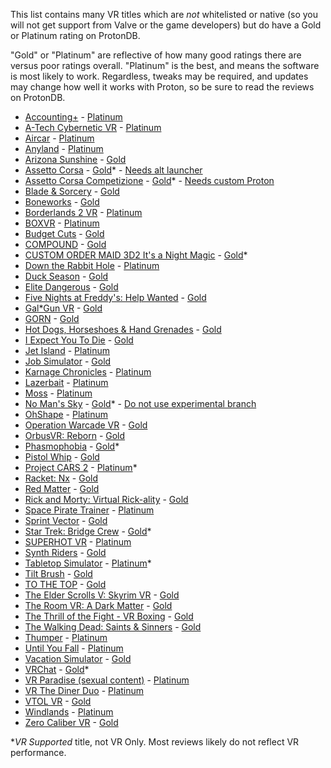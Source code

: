 <!--Only include games that users have verified to work in VR. Some VR games
are "VR Supported", as opposed to VR Only, and most people testing these games 
will not be able to test VR. SpaceEngine, for example, needs VR verified.-->

This list contains many VR titles which are *not* whitelisted or native (so you
will not get support from Valve or the game developers) but do have a Gold or
Platinum rating on ProtonDB.

"Gold" or "Platinum" are reflective of how many good ratings there are versus
poor ratings overall. "Platinum" is the best, and means the software is most
likely to work. Regardless, tweaks may be required, and updates may change how 
well it works with Proton, so be sure to read the reviews on ProtonDB.

* [Accounting+] - [Platinum][Accounting+ PDB]
* [A-Tech Cybernetic VR][ATCVR] - [Platinum][ATCVR PDB]
* [Aircar] - [Platinum][Aircar PDB]
* [Anyland] - [Platinum][Anyland PDB]
* [Arizona Sunshine] - [Gold][Arizona Sunshine PDB]
* [Assetto Corsa] - [Gold][Assetto Corsa PDB]* - [Needs alt launcher](#16)
* [Assetto Corsa Competizione][ACC] - [Gold][ACC PDB]* - [Needs custom Proton][ACCP]
* [Blade & Sorcery][B&S] - [Gold][B&S PDB]
* [Boneworks] - [Gold][Boneworks PDB]
* [Borderlands 2 VR] - [Platinum][Borderlands 2 VR PDB]
* [BOXVR] - [Platinum][BOXVR PDB]
* [Budget Cuts] - [Gold][Budget Cuts PDB]
* [COMPOUND] - [Gold][COMPOUND PDB]
* [CUSTOM ORDER MAID 3D2 It's a Night Magic][COM3D2] - [Gold][COM3D2 PDB]*
* [Down the Rabbit Hole] - [Platinum][DtRH PDB]
* [Duck Season] - [Gold][Duck Season PDB]
* [Elite Dangerous] - [Gold][ED PDB]
* [Five Nights at Freddy's: Help Wanted][FNAF:HW] - [Gold][FNAF:HW PDB]
* [Gal*Gun VR] - [Gold][Gal*Gun VR PDB]
* [GORN] - [Gold][GORN PDB]
* [Hot Dogs, Horseshoes & Hand Grenades][H3VR] - [Gold][H3VR PDB]
* [I Expect You To Die][IEYTD] - [Gold][IEYTD PDB]
* [Jet Island] - [Platinum][Jet Island PDB]
* [Job Simulator] - [Gold][Job Simulator PDB]
* [Karnage Chronicles] - [Platinum][Karnage Chronicles PDB]
* [Lazerbait] - [Platinum][Lazerbait PDB]
* [Moss] - [Platinum][Moss PDB]
* [No Man's Sky] - [Gold][No Man's Sky PDB]* - 
  [Do not use experimental branch](#15)
* [OhShape] - [Platinum][OhShape PDB]
* [Operation Warcade VR] - [Gold][Operation Warcade VR PDB]
* [OrbusVR: Reborn] - [Gold][OrbusVR: Reborn PDB]
* [Phasmophobia] - [Gold][Phasmophobia PDB]*
* [Pistol Whip] - [Gold][Pistol Whip PDB]
* [Project CARS 2] - [Platinum][Project CARS 2 PDB]*
* [Racket: Nx] - [Gold][Racket: Nx PDB]
* [Red Matter] - [Gold][Red Matter PDB]
* [Rick and Morty: Virtual Rick-ality][RaM:VR] - [Gold][RaM:VR PDB]
* [Space Pirate Trainer][SPT] - [Platinum][SPT PDB]
* [Sprint Vector] - [Gold][Sprint Vector PDB]
* [Star Trek: Bridge Crew] - [Gold][ST:BC PDB]*
* [SUPERHOT VR] - [Platinum][SUPERHOT VR PDB]
* [Synth Riders] - [Gold][Synth Riders PDB]
* [Tabletop Simulator] - [Platinum][Tabletop Simulator PDB]*
* [Tilt Brush] - [Gold][Tilt Brush PDB]
* [TO THE TOP] - [Gold][TO THE TOP PDB]
* [The Elder Scrolls V: Skyrim VR][TESV:SVR] - [Gold][TESV:SVR PDB]
* [The Room VR: A Dark Matter][TRVR:ADM] - [Gold][TRVR:ADM PDB]
* [The Thrill of the Fight - VR Boxing][TTotF] - [Gold][TTotF PDB]
* [The Walking Dead: Saints & Sinners][TWDS&S] - [Gold][TWDS&S PDB]
* [Thumper] - [Platinum][Thumper PDB]
* [Until You Fall][UYF] - [Platinum][UYF PDB]
* [Vacation Simulator] - [Gold][Vacation Simulator PDB]
* [VRChat] - [Gold][VRChat PDB]*
* [VR Paradise (sexual content)][VR Paradise] - [Platinum][VR Paradise PDB]
* [VR The Diner Duo] - [Platinum][VR The Diner Duo PDB]
* [VTOL VR] - [Gold][VTOL VR PDB]
* [Windlands] - [Platinum][Windlands PDB]
* [Zero Caliber VR] - [Gold][Zero Caliber VR PDB]

**VR Supported* title, not VR Only. Most reviews likely do not reflect VR 
performance.

[Accounting+]: https://store.steampowered.com/app/927270
  [Accounting+ PDB]: https://www.protondb.com/app/927270
[ATCVR]: https://store.steampowered.com/app/578210
  [ATCVR PDB]: https://www.protondb.com/app/578210
[Aircar]: https://store.steampowered.com/app/1073390
  [Aircar PDB]: https://www.protondb.com/app/1073390
[Anyland]: https://store.steampowered.com/app/505700
  [Anyland PDB]: https://www.protondb.com/app/505700
[Arizona Sunshine]: https://store.steampowered.com/app/342180
  [Arizona Sunshine PDB]: https://www.protondb.com/app/342180
[Assetto Corsa]: https://store.steampowered.com/app/244210
  [Assetto Corsa PDB]: https://www.protondb.com/app/244210
[ACC]: https://store.steampowered.com/app/805550
  [ACC PDB]: https://www.protondb.com/app/805550
  [ACCP]: https://github.com/ValveSoftware/Proton/pull/4163
[B&S]: https://store.steampowered.com/app/629730
  [B&S PDB]: https://www.protondb.com/app/629730
[Boneworks]: https://store.steampowered.com/app/823500
  [Boneworks PDB]: https://www.protondb.com/app/823500
[Borderlands 2 VR]: https://store.steampowered.com/app/991260
  [Borderlands 2 VR PDB]: https://www.protondb.com/app/991260
[BOXVR]: https://store.steampowered.com/app/641960
  [BOXVR PDB]: https://www.protondb.com/app/641960
[Budget Cuts]: https://store.steampowered.com/app/400940
  [Budget Cuts PDB]: https://www.protondb.com/app/400940
[COMPOUND]: https://store.steampowered.com/app/615120
  [COMPOUND PDB]: https://www.protondb.com/app/615120
[COM3D2]: https://store.steampowered.com/app/1097580
  [COM3D2 PDB]: https://www.protondb.com/app/1097580
[cyubeVR]: https://store.steampowered.com/app/619500
  [cyubeVR PDB]: https://www.protondb.com/app/619500
[Duck Season]: https://store.steampowered.com/app/503580
  [Duck Season PDB]: https://www.protondb.com/app/503580
[Down the Rabbit Hole]: https://store.steampowered.com/app/1215270
  [DtRH PDB]: https://www.protondb.com/app/1215270
[Elite Dangerous]: https://store.steampowered.com/app/359320
  [ED PDB]: https://www.protondb.com/app/359320
[FNAF:HW]: https://store.steampowered.com/app/732690
  [FNAF:HW PDB]: https://www.protondb.com/app/732690
[Gal*Gun VR]: https://store.steampowered.com/app/678520
  [Gal*Gun VR PDB]: https://www.protondb.com/app/678520
[GORN]: https://store.steampowered.com/app/578620
  [GORN PDB]: https://www.protondb.com/app/578620
[H3VR]: https://store.steampowered.com/app/450540
  [H3VR PDB]: https://www.protondb.com/app/450540
[IEYTD]: https://store.steampowered.com/app/587430
  [IEYTD PDB]: https://www.protondb.com/app/587430
[Jet Island]: https://store.steampowered.com/app/587220
  [Jet Island PDB]: https://www.protondb.com/app/587220
[Job Simulator]: https://store.steampowered.com/app/448280
  [Job Simulator PDB]: https://www.protondb.com/app/448280
[Karnage Chronicles]: https://store.steampowered.com/app/611160
  [Karnage Chronicles PDB]: https://www.protondb.com/app/611160
[Lazerbait]: https://store.steampowered.com/app/529150
  [Lazerbait PDB]: https://www.protondb.com/app/529150
[MGI:P]: https://store.steampowered.com/app/943700
  [MGI:P PDB]: https://www.protondb.com/app/943700
[Moss]: https://store.steampowered.com/app/846470
  [Moss PDB]: https://www.protondb.com/app/846470
[No Man's Sky]: https://store.steampowered.com/app/275850
  [No Man's Sky PDB]: https://www.protondb.com/app/275850
[OhShape]: https://store.steampowered.com/app/1098100
  [OhShape PDB]: https://www.protondb.com/app/1098100
[Operation Warcade VR]: https://store.steampowered.com/app/639270
  [Operation Warcade VR PDB]: https://www.protondb.com/app/639270
[OrbusVR: Reborn]: https://store.steampowered.com/app/746930
  [OrbusVR: Reborn PDB]: https://www.protondb.com/app/746930
[Phasmophobia]: https://store.steampowered.com/app/739630
  [Phasmophobia PDB]: https://www.protondb.com/app/739630
[Pistol Whip]: https://store.steampowered.com/app/1079800
  [Pistol Whip PDB]: https://www.protondb.com/app/1079800
[Project CARS 2]: https://store.steampowered.com/app/378860
  [Project CARS 2 PDB]: https://www.protondb.com/app/378860
[Racket: Nx]: https://store.steampowered.com/app/428080
  [Racket: Nx PDB]: https://www.protondb.com/app/428080
[Red Matter]: https://store.steampowered.com/app/966680
  [Red Matter PDB]: https://www.protondb.com/app/966680
[RaM:VR]: https://store.steampowered.com/app/469610
  [RaM:VR PDB]: https://www.protondb.com/app/469610
[SPT]: https://store.steampowered.com/app/418650
  [SPT PDB]: https://www.protondb.com/app/418650
[Sprint Vector]: https://store.steampowered.com/app/590690
  [Sprint Vector PDB]: https://www.protondb.com/app/590690
[Star Trek: Bridge Crew]: https://store.steampowered.com/app/527100
  [ST:BC PDB]: https://www.protondb.com/app/527100
[SUPERHOT VR]: https://store.steampowered.com/app/617830
  [SUPERHOT VR PDB]: https://www.protondb.com/app/617830
[Synth Riders]: https://store.steampowered.com/app/885000
  [Synth Riders PDB]: https://www.protondb.com/app/885000
[Tabletop Simulator]: https://store.steampowered.com/app/286160
  [Tabletop Simulator PDB]: https://www.protondb.com/app/286160
[Tilt Brush]: https://store.steampowered.com/app/327140
  [Tilt Brush PDB]: https://www.protondb.com/app/327140
[TO THE TOP]: https://store.steampowered.com/app/509250
  [TO THE TOP PDB]: https://www.protondb.com/app/509250
[TESV:SVR]: https://store.steampowered.com/app/611670
  [TESV:SVR PDB]: https://www.protondb.com/app/611670
[TRVR:ADM]: https://store.steampowered.com/app/1104380
  [TRVR:ADM PDB]: https://www.protondb.com/app/1104380
[TTotF]: https://store.steampowered.com/app/494150
  [TTotF PDB]: https://www.protondb.com/app/494150
[TWDS&S]: https://store.steampowered.com/app/916840
  [TWDS&S PDB]: https://www.protondb.com/app/916840
[Thumper]: https://store.steampowered.com/app/356400
  [Thumper PDB]: https://www.protondb.com/app/356400
[UYF]: https://store.steampowered.com/app/858260
  [UYF PDB]: https://www.protondb.com/app/858260
[Vacation Simulator]: https://store.steampowered.com/app/726830
  [Vacation Simulator PDB]: https://www.protondb.com/app/726830
[VRChat]: https://store.steampowered.com/app/438100
  [VRChat PDB]: https://www.protondb.com/app/438100
[VR Paradise]: https://store.steampowered.com/app/896890
  [VR Paradise PDB]: https://www.protondb.com/app/896890
[VR The Diner Duo]: https://store.steampowered.com/app/530120
  [VR The Diner Duo PDB]: https://www.protondb.com/app/530120
[VTOL VR]: https://store.steampowered.com/app/667970
  [VTOL VR PDB]: https://www.protondb.com/app/667970
[Windlands]: https://store.steampowered.com/app/428370
  [Windlands PDB]: https://www.protondb.com/app/428370
[Zero Caliber VR]: https://store.steampowered.com/app/877200
  [Zero Caliber VR PDB]: https://www.protondb.com/app/877200